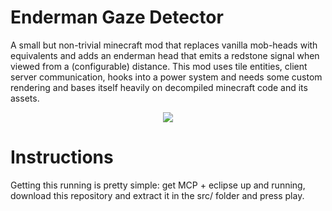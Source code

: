 Enderman Gaze Detector
======================

A small but non-trivial minecraft mod that replaces vanilla mob-heads with equivalents and adds an enderman head that emits a redstone signal when viewed from a (configurable) distance. This mod uses tile entities, client server communication, hooks into a power system and needs some custom rendering and bases itself heavily on decompiled minecraft code and its assets.

<p align="center">
    <a href="http://youtu.be/s2y-adFJeKQ" title="Short demo video showing off the items added.">
        <img src="https://raw.github.com/BruceJillis/GazeDetector/master/assets/gaze-detector/screenshots/teaser.png" />
    </a>
</p>

Instructions
============

Getting this running is pretty simple: get MCP + eclipse up and running, download this repository and extract it in the src/ folder and press play. 